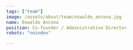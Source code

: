 ```yaml
---
tags: ["team"]
image: /assets/about/team/oswaldo_ancona.jpg
name: Oswaldo Ancona
position: Co-founder / Administrative Director
robots: "noindex"

---
```


